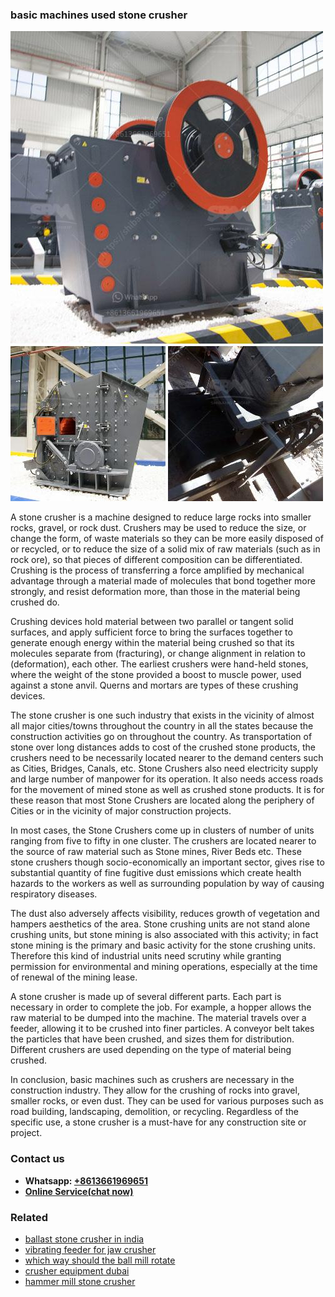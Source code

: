 <h3>basic machines used stone crusher</h3><img src='1708309183.jpg' alt=''><p>A stone crusher is a machine designed to reduce large rocks into smaller rocks, gravel, or rock dust. Crushers may be used to reduce the size, or change the form, of waste materials so they can be more easily disposed of or recycled, or to reduce the size of a solid mix of raw materials (such as in rock ore), so that pieces of different composition can be differentiated. Crushing is the process of transferring a force amplified by mechanical advantage through a material made of molecules that bond together more strongly, and resist deformation more, than those in the material being crushed do.</p><p>Crushing devices hold material between two parallel or tangent solid surfaces, and apply sufficient force to bring the surfaces together to generate enough energy within the material being crushed so that its molecules separate from (fracturing), or change alignment in relation to (deformation), each other. The earliest crushers were hand-held stones, where the weight of the stone provided a boost to muscle power, used against a stone anvil. Querns and mortars are types of these crushing devices.</p><p>The stone crusher is one such industry that exists in the vicinity of almost all major cities/towns throughout the country in all the states because the construction activities go on throughout the country. As transportation of stone over long distances adds to cost of the crushed stone products, the crushers need to be necessarily located nearer to the demand centers such as Cities, Bridges, Canals, etc. Stone Crushers also need electricity supply and large number of manpower for its operation. It also needs access roads for the movement of mined stone as well as crushed stone products. It is for these reason that most Stone Crushers are located along the periphery of Cities or in the vicinity of major construction projects.</p><p>In most cases, the Stone Crushers come up in clusters of number of units ranging from five to fifty in one cluster. The crushers are located nearer to the source of raw material such as Stone mines, River Beds etc. These stone crushers though socio-economically an important sector, gives rise to substantial quantity of fine fugitive dust emissions which create health hazards to the workers as well as surrounding population by way of causing respiratory diseases.</p><p>The dust also adversely affects visibility, reduces growth of vegetation and hampers aesthetics of the area. Stone crushing units are not stand alone crushing units, but stone mining is also associated with this activity; in fact stone mining is the primary and basic activity for the stone crushing units. Therefore this kind of industrial units need scrutiny while granting permission for environmental and mining operations, especially at the time of renewal of the mining lease.</p><p>A stone crusher is made up of several different parts. Each part is necessary in order to complete the job. For example, a hopper allows the raw material to be dumped into the machine. The material travels over a feeder, allowing it to be crushed into finer particles. A conveyor belt takes the particles that have been crushed, and sizes them for distribution. Different crushers are used depending on the type of material being crushed.</p><p>In conclusion, basic machines such as crushers are necessary in the construction industry. They allow for the crushing of rocks into gravel, smaller rocks, or even dust. They can be used for various purposes such as road building, landscaping, demolition, or recycling. Regardless of the specific use, a stone crusher is a must-have for any construction site or project.</p><h3>Contact us</h3><ul><li><strong>Whatsapp:&nbsp;<a href="https://wa.me/8613661969651">+8613661969651</a></strong></li><li><a href="https://swt.shibang-china.com/?git&amp;zhl&amp;basic machines used stone crusher"><strong>Online Service(chat now)</strong></a></li></ul><h3>Related</h3><ul><li><a href='ballast stone crusher in india.md'>ballast stone crusher in india</a></li><li><a href='vibrating feeder for jaw crusher.md'>vibrating feeder for jaw crusher</a></li><li><a href='which way should the ball mill rotate.md'>which way should the ball mill rotate</a></li><li><a href='crusher equipment dubai.md'>crusher equipment dubai</a></li><li><a href='hammer mill stone crusher.md'>hammer mill stone crusher</a></li></ul>